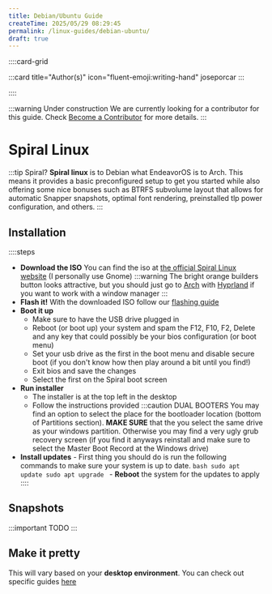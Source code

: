 ```yaml
---
title: Debian/Ubuntu Guide
createTime: 2025/05/29 08:29:45
permalink: /linux-guides/debian-ubuntu/
draft: true
---
```


::::card-grid

:::card title="Author(s)" icon="fluent-emoji:writing-hand"
joseporcar
:::

<!-- :::card title="Co-author(s)" icon="fluent-emoji:two-hearts"
::: -->

::::

:::warning Under construction
We are currently looking for a contributor for this guide. Check [Become a Contributor](../about/contributions/README.md) for more details.
:::

# Spiral Linux

:::tip Spiral?
**Spiral linux** is to Debian what EndeavorOS is to Arch. This means it provides a basic preconfigured setup to get you started while also offering some nice bonuses such as BTRFS subvolume layout that allows for automatic Snapper snapshots, optimal font rendering, preinstalled tlp power configuration, and others.
:::

## Installation

::::steps

- **Download the ISO**
  You can find the iso at [the official Spiral Linux website](https://spirallinux.github.io/#download) (I personally use Gnome)
  :::warning
  The bright orange builders button looks attractive, but you should just go to [Arch](arch.md) with [Hyprland](https://hypr.land) if you want to work with a window manager
  :::
- **Flash it!**
  With the downloaded ISO follow our [flashing guide](../../guides/flashing-guide)
- **Boot it up**
  - Make sure to have the USB drive plugged in
  - Reboot (or boot up) your system and spam the F12, F10, F2, Delete and any key that could possibly be your bios configuration (or boot menu)
  - Set your usb drive as the first in the boot menu and disable secure boot (if you don't know how then play around a bit until you find!)
  - Exit bios and save the changes
  - Select the first on the Spiral boot screen
- **Run installer**
  - The installer is at the top left in the desktop
  - Follow the instructions provided
    :::caution DUAL BOOTERS
    You may find an option to select the place for the bootloader location (bottom of Partitions section). **MAKE SURE** that the you select the same drive as your windows partition. Otherwise you may find a very ugly grub recovery screen (if you find it anyways reinstall and make sure to select the Master Boot Record at the Windows drive)
- **Install updates** - First thing you should do is run the following commands to make sure your system is up to date.
  `bash
sudo apt update
sudo apt upgrade
` - **Reboot** the system for the updates to apply
  ::::

## Snapshots

:::important TODO
:::

## Make it pretty

This will vary based on your **desktop environment**. You can check out specific guides [here](http://localhost:8080/tuxies-wiki/linux-guides/#desktop-environments-des)
